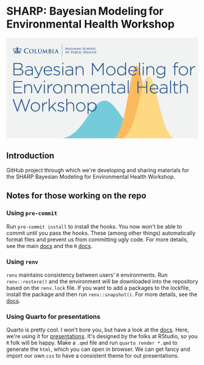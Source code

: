 # SHARP: Bayesian Modeling for Environmental Health Workshop

![course logo](assets/bmeh-1200x630.jpg)

## Introduction

GitHub project through which we're developing and sharing materials for the SHARP Bayesian Modeling for Environmental Health Workshop.

## Notes for those working on the repo

### Using `pre-commit`

Run `pre-commit install` to install the hooks.
You now won't be able to commit until you pass the hooks.
These (among other things) automatically format files and prevent us from committing ugly code.
For more details, see the main [docs](https://pre-commit.com/) and the `R` [docs](https://lorenzwalthert.github.io/precommit/).

### Using `renv`

`renv` maintains consistency between users' `R` environments.
Run `renv::restore()` and the environment will be downloaded into the repository based on the `renv.lock` file.
If you want to add a packages to the lockfile, install the package and then run `renv::snapshot()`.
For more details, see the [docs](https://rstudio.github.io/renv/articles/renv.html).

### Using Quarto for presentations

Quarto is pretty cool.
I won't bore you, but have a look at the [docs](https://quarto.org/docs/guide/).
Here, we're using it for [presentations](https://quarto.org/docs/presentations/revealjs/).
It's designed by the folks at RStudio, so you `R` folk will be happy.
Make a `.qmd` file and run `quarto render *.qmd` to generate the `html`, which you can open in browser.
We can get fancy and import our own `css` to have a consistent theme for out presentations.
